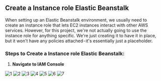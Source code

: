 ## Create a Instance role Elastic Beanstalk

When setting up an Elastic Beanstalk environment, we usually need to create an instance role that lets EC2 instances interact with other AWS services. However, for this project, we're not actually going to use the instance role for anything specific. We're just creating it to have it in place, but it won't have any policies attached - it's essentially just a placeholder.

### Steps to Create a Instance role Elastic Beanstalk:
1. **Navigate to IAM Console**

![1](https://github.com/user-attachments/assets/e9d3ca00-383a-48fe-9b84-4db62bb08289)
![2](https://github.com/user-attachments/assets/88d6e51f-3305-48e9-a611-ceb55696e2fd)
![3](https://github.com/user-attachments/assets/4eb867fb-ad86-4e79-9b1f-bf7557e7e22d)
![4](https://github.com/user-attachments/assets/58471acc-9e0a-43c9-9fea-b23bfd1d082f)
![5](https://github.com/user-attachments/assets/b6b5858e-bd22-4921-9a15-58ce8fe8f471)
![6](https://github.com/user-attachments/assets/2b2ebe85-8f20-4eb6-91a0-c6b3540a54eb)
![7](https://github.com/user-attachments/assets/ebe1c9bb-1a77-4ab6-88d5-4ec24f6857e1)
